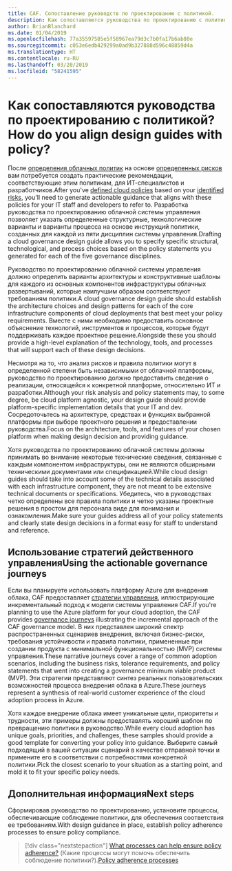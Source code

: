 ```yaml
---
title: CAF. Сопоставление руководств по проектированию с политикой.
description: Как сопоставляются руководства по проектированию с политикой?
author: BrianBlanchard
ms.date: 01/04/2019
ms.openlocfilehash: 77a35597585e5f58967ea79d3c7b0fa17b6ab80e
ms.sourcegitcommit: c053e6edb429299a0ad9b327888d596c48859d4a
ms.translationtype: HT
ms.contentlocale: ru-RU
ms.lasthandoff: 03/20/2019
ms.locfileid: "58241595"
---
```

<!---
I've established policies. How to help developers adopt these policies?
Draft an architecture design guide.

[Aspirational statement] If you're using Azure, you can use one of ours as a starting point. The choose one of the following 6 as a starting point and mold it to fit your policies.
--->

<!-- markdownlint-disable MD026 -->

# <a name="how-do-you-align-design-guides-with-policy"></a><span data-ttu-id="b75dc-103">Как сопоставляются руководства по проектированию с политикой?</span><span class="sxs-lookup"><span data-stu-id="b75dc-103">How do you align design guides with policy?</span></span>

<span data-ttu-id="b75dc-104">После [определения облачных политик](define-policy.md) на основе [определенных рисков](understanding-business-risk.md) вам потребуется создать практические рекомендации, соответствующие этим политикам, для ИТ-специалистов и разработчиков.</span><span class="sxs-lookup"><span data-stu-id="b75dc-104">After you've [defined cloud policies](define-policy.md) based on your [identified risks](understanding-business-risk.md), you'll need to generate actionable guidance that aligns with these policies for your IT staff and developers to refer to.</span></span> <span data-ttu-id="b75dc-105">Разработка руководства по проектированию облачной системы управления позволяет указать определенные структурные, технологические варианты и варианты процесса на основе инструкций политики, созданных для каждой из пяти дисциплин системы управления.</span><span class="sxs-lookup"><span data-stu-id="b75dc-105">Drafting a cloud governance design guide allows you to specify specific structural, technological, and process choices based on the policy statements you generated for each of the five governance disciplines.</span></span>

<span data-ttu-id="b75dc-106">Руководство по проектированию облачной системы управления должно определить варианты архитектуры и конструктивные шаблоны для каждого из основных компонентов инфраструктуры облачных развертываний, которые наилучшим образом соответствуют требованиям политики.</span><span class="sxs-lookup"><span data-stu-id="b75dc-106">A cloud governance design guide should establish the architecture choices and design patterns for each of the core infrastructure components of cloud deployments that best meet your policy requirements.</span></span> <span data-ttu-id="b75dc-107">Вместе с ними необходимо предоставить основное объяснение технологий, инструментов и процессов, которые будут поддерживать каждое проектное решение.</span><span class="sxs-lookup"><span data-stu-id="b75dc-107">Alongside these you should provide a high-level explanation of the technology, tools, and processes that will support each of these design decisions.</span></span>

<span data-ttu-id="b75dc-108">Несмотря на то, что анализ рисков и правила политики могут в определенной степени быть независимыми от облачной платформы, руководство по проектированию должно предоставить сведения о реализации, относящейся к конкретной платформе, относительно ИТ и разработки.</span><span class="sxs-lookup"><span data-stu-id="b75dc-108">Although your risk analysis and policy statements may, to some degree, be cloud platform agnostic, your design guide should provide platform-specific implementation details that your IT and dev.</span></span> <span data-ttu-id="b75dc-109">Сосредоточьтесь на архитектуре, средствах и функциях выбранной платформы при выборе проектного решения и предоставлении руководства.</span><span class="sxs-lookup"><span data-stu-id="b75dc-109">Focus on the architecture, tools, and features of your chosen platform when making design decision and providing guidance.</span></span>

<span data-ttu-id="b75dc-110">Хотя руководства по проектированию облачной системы должны принимать во внимание некоторые технические сведения, связанные с каждым компонентом инфраструктуры, они не являются обширными техническими документами или спецификацией.</span><span class="sxs-lookup"><span data-stu-id="b75dc-110">While cloud design guides should take into account some of the technical details associated with each infrastructure component, they are not meant to be extensive technical documents or specifications.</span></span> <span data-ttu-id="b75dc-111">Убедитесь, что в руководствах четко определены все правила политики и четко указаны проектные решения в простом для персонала виде для понимания и ознакомления.</span><span class="sxs-lookup"><span data-stu-id="b75dc-111">Make sure your guides address all of your policy statements and clearly state design decisions in a format easy for staff to understand and reference.</span></span>

<!-- markdownlint-enable MD033 -->

## <a name="using-the-actionable-governance-journeys"></a><span data-ttu-id="b75dc-112">Использование стратегий действенного управления</span><span class="sxs-lookup"><span data-stu-id="b75dc-112">Using the actionable governance journeys</span></span>

<span data-ttu-id="b75dc-113">Если вы планируете использовать платформу Azure для внедрения облака, CAF предоставляет [стратегии управления](../journeys/overview.md), иллюстрирующие инкрементальный подход к модели системы управления CAF.</span><span class="sxs-lookup"><span data-stu-id="b75dc-113">If you're planning to use the Azure platform for your cloud adoption, the CAF provides [governance journeys](../journeys/overview.md) illustrating the incremental approach of the CAF governance model.</span></span> <span data-ttu-id="b75dc-114">В них представлен широкий спектр распространенных сценариев внедрения, включая бизнес-риски, требования устойчивости и правила политики, примененные при создании продукта с минимальной функциональностью (MVP) системы управления.</span><span class="sxs-lookup"><span data-stu-id="b75dc-114">These narrative journeys cover a range of common adoption scenarios, including the business risks, tolerance requirements, and policy statements that went into creating a governance minimum viable product (MVP).</span></span> <span data-ttu-id="b75dc-115">Эти стратегии представляют синтез реальных пользовательских возможностей процесса внедрения облака в Azure.</span><span class="sxs-lookup"><span data-stu-id="b75dc-115">These journeys represent a synthesis of real-world customer experience of the cloud adoption process in Azure.</span></span>

<span data-ttu-id="b75dc-116">Хотя каждое внедрение облака имеет уникальные цели, приоритеты и трудности, эти примеры должны предоставлять хороший шаблон по превращению политики в руководство.</span><span class="sxs-lookup"><span data-stu-id="b75dc-116">While every cloud adoption has unique goals, priorities, and challenges, these samples should provide a good template for converting your policy into guidance.</span></span> <span data-ttu-id="b75dc-117">Выберите самый подходящий в вашей ситуации сценарий в качестве отправной точки и примените его в соответствии с потребностями конкретной политики.</span><span class="sxs-lookup"><span data-stu-id="b75dc-117">Pick the closest scenario to your situation as a starting point, and mold it to fit your specific policy needs.</span></span>

## <a name="next-steps"></a><span data-ttu-id="b75dc-118">Дополнительная информация</span><span class="sxs-lookup"><span data-stu-id="b75dc-118">Next steps</span></span>

<span data-ttu-id="b75dc-119">Сформировав руководство по проектированию, установите процессы, обеспечивающие соблюдение политики, для обеспечения соответствия ее требованиям.</span><span class="sxs-lookup"><span data-stu-id="b75dc-119">With design guidance in place, establish policy adherence processes to ensure policy compliance.</span></span>

> [!div class="nextstepaction"]
> <span data-ttu-id="b75dc-120">[What processes can help ensure policy adherence?](processes.md) (Какие процессы могут помочь обеспечить соблюдение политики?).</span><span class="sxs-lookup"><span data-stu-id="b75dc-120">[Policy adherence processes](processes.md)</span></span>
